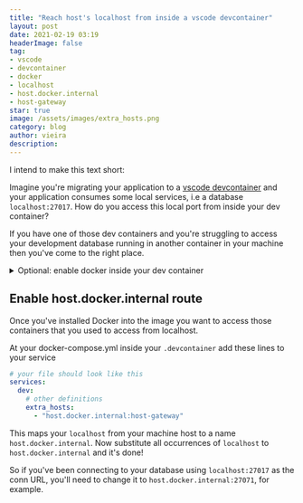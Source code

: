 ```yaml
---
title: "Reach host's localhost from inside a vscode devcontainer"
layout: post
date: 2021-02-19 03:19
headerImage: false
tag:
- vscode
- devcontainer
- docker
- localhost
- host.docker.internal
- host-gateway
star: true
image: /assets/images/extra_hosts.png
category: blog
author: vieira
description: 
---
```



I intend to make this text short: 

Imagine you're migrating your application to a [vscode devcontainer](https://code.visualstudio.com/docs/remote/containers) and your application consumes some local services, i.e a database `localhost:27017`. How do you access this local port from inside your dev container?

If you have one of those dev containers and you're struggling to access your development database running in another container in your machine then you've come to the right place.

<details markdown="1">
 <summary markdown="1">
  Optional: enable docker inside your dev container
 </summary>


  First of all enable to run dockers from your container: 


  In your docker image install docker, follow the appropriate tutorial for your case:


  - [Enabling docker from docker ](https://github.com/microsoft/vscode-dev-containers/tree/master/containers/docker-from-docker)(devcontainer created from a Dockerfile)
  - [Enabling docker from docker-compose ](https://github.com/microsoft/vscode-dev-containers/tree/master/containers/docker-from-docker)(devcontainer created from docker-compose)

</details>

## Enable host.docker.internal route

Once you've installed Docker into the image you want to access those containers that you used to access from localhost.

At your docker-compose.yml inside your `.devcontainer` add these lines to your service

```yaml
# your file should look like this
services:
  dev:
    # other definitions
    extra_hosts: 
      - "host.docker.internal:host-gateway"
```

This maps your `localhost` from your machine host to a name `host.docker.internal`. Now substitute all occurrences of `localhost` to `host.docker.internal` and it's done!

So if you've been connecting to your database using `localhost:27017` as the conn URL, you'll need to change it to `host.docker.internal:27071`, for example.